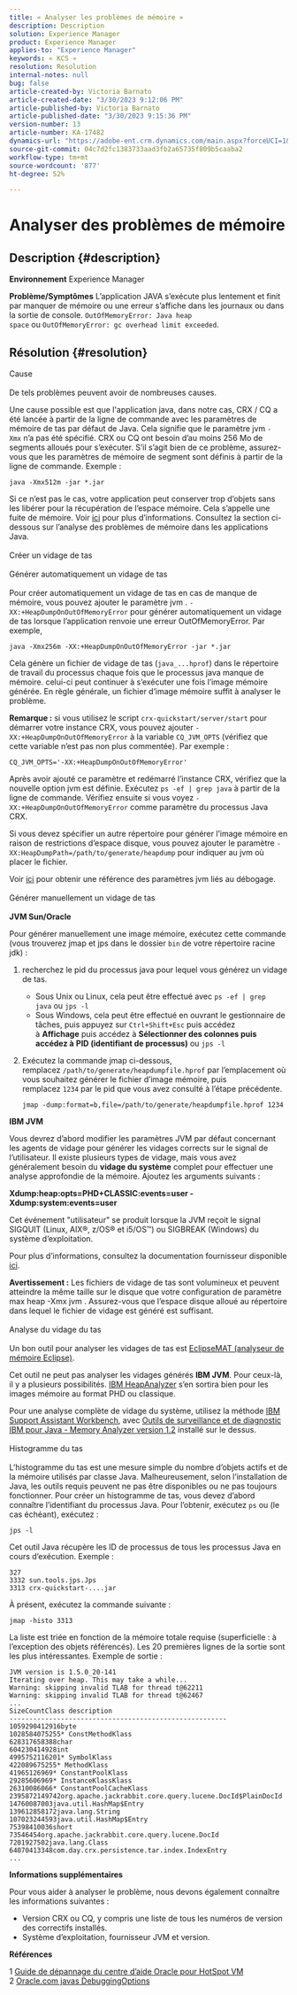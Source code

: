 ```yaml
---
title: « Analyser les problèmes de mémoire »
description: Description
solution: Experience Manager
product: Experience Manager
applies-to: "Experience Manager"
keywords: « KCS »
resolution: Resolution
internal-notes: null
bug: false
article-created-by: Victoria Barnato
article-created-date: "3/30/2023 9:12:06 PM"
article-published-by: Victoria Barnato
article-published-date: "3/30/2023 9:15:36 PM"
version-number: 13
article-number: KA-17482
dynamics-url: "https://adobe-ent.crm.dynamics.com/main.aspx?forceUCI=1&pagetype=entityrecord&etn=knowledgearticle&id=603a9d85-3fcf-ed11-b597-6045bd006268"
source-git-commit: 04c7d2fc1383733aad3fb2a65735f809b5caaba2
workflow-type: tm+mt
source-wordcount: '877'
ht-degree: 52%

---
```


# Analyser des problèmes de mémoire

## Description {#description}

<b>Environnement</b>
Experience Manager


<b>Problème/Symptômes</b>
L’application JAVA s’exécute plus lentement et finit par manquer de mémoire ou une erreur s’affiche dans les journaux ou dans la sortie de console. `OutOfMemoryError: Java heap space` ou `OutOfMemoryError: gc overhead limit exceeded`.


## Résolution {#resolution}

Cause<br><br>
De tels problèmes peuvent avoir de nombreuses causes.

Une cause possible est que l&#39;application java, dans notre cas, CRX / CQ a été lancée à partir de la ligne de commande avec les paramètres de mémoire de tas par défaut de Java. Cela signifie que le paramètre jvm `-Xmx` n’a pas été spécifié. CRX ou CQ ont besoin d’au moins 256 Mo de segments alloués pour s’exécuter. S’il s’agit bien de ce problème, assurez-vous que les paramètres de mémoire de segment sont définis à partir de la ligne de commande. Exemple :


```
java -Xmx512m -jar *.jar
```


Si ce n’est pas le cas, votre application peut conserver trop d’objets sans les libérer pour la récupération de l’espace mémoire. Cela s’appelle une fuite de mémoire. Voir [ici](https://docs.oracle.com/javase/7/docs/webnotes/tsg/TSG-VM/html/memleaks.html) pour plus d’informations. Consultez la section ci-dessous sur l’analyse des problèmes de mémoire dans les applications Java.
<br><br>Créer un vidage de tas<br><br>Générer automatiquement un vidage de tas<br><br>
Pour créer automatiquement un vidage de tas en cas de manque de mémoire, vous pouvez ajouter le paramètre jvm . `-XX:+HeapDumpOnOutOfMemoryError` pour générer automatiquement un vidage de tas lorsque l’application renvoie une erreur OutOfMemoryError. Par exemple,


```
java -Xmx256m -XX:+HeapDumpOnOutOfMemoryError -jar *.jar
```


Cela génère un fichier de vidage de tas (`java_...hprof`) dans le répertoire de travail du processus chaque fois que le processus java manque de mémoire. celui-ci peut continuer à s’exécuter une fois l’image mémoire générée. En règle générale, un fichier d’image mémoire suffit à analyser le problème.

<b>Remarque :</b> si vous utilisez le script `crx-quickstart/server/start` pour démarrer votre instance CRX, vous pouvez ajouter `-XX:+HeapDumpOnOutOfMemoryError` à la variable `CQ_JVM_OPTS` (vérifiez que cette variable n’est pas non plus commentée). Par exemple :


```
CQ_JVM_OPTS='-XX:+HeapDumpOnOutOfMemoryError'
```


Après avoir ajouté ce paramètre et redémarré l’instance CRX, vérifiez que la nouvelle option jvm est définie. Exécutez `ps -ef | grep java` à partir de la ligne de commande. Vérifiez ensuite si vous voyez `-XX:+HeapDumpOnOutOfMemoryError` comme paramètre du processus Java CRX.

Si vous devez spécifier un autre répertoire pour générer l’image mémoire en raison de restrictions d’espace disque, vous pouvez ajouter le paramètre `-XX:HeapDumpPath=/path/to/generate/heapdump` pour indiquer au jvm où placer le fichier.

Voir [ici](https://www.oracle.com/java/technologies/javase/vmoptions-jsp.html#DebuggingOptions) pour obtenir une référence des paramètres jvm liés au débogage.
<br><br>Générer manuellement un vidage de tas<br><br>
<b>JVM Sun/Oracle</b>

Pour générer manuellement une image mémoire, exécutez cette commande (vous trouverez jmap et jps dans le dossier `bin` de votre répertoire racine jdk) :

1. recherchez le pid du processus java pour lequel vous générez un vidage de tas.
   - Sous Unix ou Linux, cela peut être effectué avec `ps -ef | grep java` ou `jps -l`
   - Sous Windows, cela peut être effectué en ouvrant le gestionnaire de tâches, puis appuyez sur `Ctrl+Shift+Esc` puis accédez à <b>Affichage</b> puis accédez à <b>Sélectionner des colonnes </b><b>puis accédez à</b> <b>PID (identifiant de processus)</b> ou `jps -l`
2. Exécutez la commande jmap ci-dessous, remplacez `/path/to/generate/heapdumpfile.hprof` par l’emplacement où vous souhaitez générer le fichier d’image mémoire, puis remplacez `1234` par le pid que vous avez consulté à l’étape précédente.

   ```
   jmap -dump:format=b,file=/path/to/generate/heapdumpfile.hprof 1234
   ```


<b>IBM JVM</b>

Vous devrez d’abord modifier les paramètres JVM par défaut concernant les agents de vidage pour générer les vidages corrects sur le signal de l’utilisateur. Il existe plusieurs types de vidage, mais vous avez généralement besoin du <b>vidage du système</b> complet pour effectuer une analyse approfondie de la mémoire. Ajoutez les arguments suivants :

<b>Xdump:heap:opts=PHD+CLASSIC:events=user -Xdump:system:events=user</b>

Cet événement &quot;utilisateur&quot; se produit lorsque la JVM reçoit le signal SIGQUIT (Linux, AIX®, z/OS® et i5/OS™) ou SIGBREAK (Windows) du système d’exploitation.

Pour plus d’informations, consultez la documentation fournisseur disponible [ici](https://www.ibm.com/support/pages/node/159631).

<b>Avertissement :</b> Les fichiers de vidage de tas sont volumineux et peuvent atteindre la même taille sur le disque que votre configuration de paramètre max heap -Xmx jvm . Assurez-vous que l’espace disque alloué au répertoire dans lequel le fichier de vidage est généré est suffisant.
<br><br>Analyse du vidage du tas<br><br>
Un bon outil pour analyser les vidages de tas est [EclipseMAT (analyseur de mémoire Eclipse)](https://www.eclipse.org/mat/).

Cet outil ne peut pas analyser les vidages générés <b>IBM JVM</b>. Pour ceux-là, il y a plusieurs possibilités. [IBM HeapAnalyzer](https://www.ibm.com/support/pages/ibm-heapanalyzer) s’en sortira bien pour les images mémoire au format PHD ou classique.

Pour une analyse complète de vidage du système, utilisez la méthode [IBM Support Assistant Workbench](https://www.ibm.com/support/pages/node/718131), avec [Outils de surveillance et de diagnostic IBM pour Java - Memory Analyzer version 1.2](https://www.ibm.com/docs/en/sdk-java-technology/8?topic=SSYKE2_8.0.0/com.ibm.java.80.doc/diag/tools/tool_memoryanalyzer.htm) installé sur le dessus.
<br><br>Histogramme du tas<br><br>
L’histogramme du tas est une mesure simple du nombre d’objets actifs et de la mémoire utilisés par classe Java. Malheureusement, selon l’installation de Java, les outils requis peuvent ne pas être disponibles ou ne pas toujours fonctionner. Pour créer un histogramme de tas, vous devez d’abord connaître l’identifiant du processus Java. Pour l’obtenir, exécutez `ps` ou (le cas échéant), exécutez :


```
jps -l
```


Cet outil Java récupère les ID de processus de tous les processus Java en cours d’exécution. Exemple :


```
327 
3332 sun.tools.jps.Jps
3313 crx-quickstart-....jar
```


À présent, exécutez la commande suivante :


```
jmap -histo 3313
```


La liste est triée en fonction de la mémoire totale requise (superficielle : à l’exception des objets référencés). Les 20 premières lignes de la sortie sont les plus intéressantes. Exemple de sortie :


```
JVM version is 1.5.0_20-141
Iterating over heap. This may take a while...
Warning: skipping invalid TLAB for thread t@62211
Warning: skipping invalid TLAB for thread t@62467
...
SizeCountClass description
-------------------------------------------------------
1059290412916byte
1028584075255* ConstMethodKlass
628317658388char
604230414928int
4995752116201* SymbolKlass
422089675255* MethodKlass
41965126969* ConstantPoolKlass
29285606969* InstanceKlassKlass
26310086066* ConstantPoolCacheKlass
2395872149742org.apache.jackrabbit.core.query.lucene.DocId$PlainDocId
14760087003java.util.HashMap$Entry
139612858172java.lang.String
107023244593java.util.HashMap$Entry
75398410036short
73546454org.apache.jackrabbit.core.query.lucene.DocId
7201927502java.lang.Class
64070413348com.day.crx.persistence.tar.index.IndexEntry
...
```


<b>Informations supplémentaires</b>

Pour vous aider à analyser le problème, nous devons également connaître les informations suivantes :

- Version CRX ou CQ, y compris une liste de tous les numéros de version des correctifs installés.
- Système d’exploitation, fournisseur JVM et version.


<b>Références</b>

1 [Guide de dépannage du centre d’aide Oracle pour HotSpot VM](https://docs.oracle.com/javase/7/docs/webnotes/tsg/TSG-VM/html/memleaks.html)
2 [Oracle.com javas DebuggingOptions](https://www.oracle.com/java/technologies/javase/vmoptions-jsp.html#DebuggingOptions)
